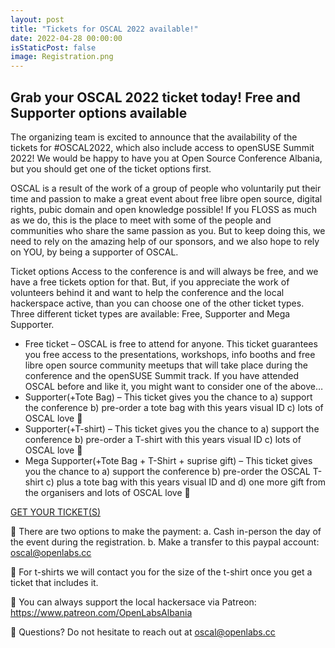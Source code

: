 ```yaml
---
layout: post
title: "Tickets for OSCAL 2022 available!"
date: 2022-04-28 00:00:00
isStaticPost: false
image: Registration.png
---
```


## Grab your OSCAL 2022 ticket today! Free and Supporter options available

The organizing team is excited to announce that the availability of the tickets for #OSCAL2022, which also include access to openSUSE Summit 2022! We would be happy to have you at Open Source Conference Albania, but you should get one of the ticket options first.

OSCAL is a result of the work of a group of people who voluntarily put their time and passion to make a great event about free libre open source, digital rights, pubic domain and open knowledge possible! If you FLOSS as much as we do, this is the place to meet with some of the people and communities who share the same passion as you. But to keep doing this, we need to rely on the amazing help of our sponsors, and we also hope to rely on YOU, by being a supporter of OSCAL.

Ticket options
Access to the conference is and will always be free, and we have a free tickets option for that. But, if you appreciate the work of volunteers behind it and want to help the conference and the local hackerspace active, than you can choose one of the other ticket types. Three different ticket types are available: Free, Supporter and Mega Supporter.

- Free ticket – OSCAL is free to attend for anyone. This ticket guarantees you free access to the presentations, workshops, info booths and free libre open source community meetups that will take place during the conference and the openSUSE Summit track. If you have attended OSCAL before and like it, you might want to consider one of the above…
- Supporter(+Tote Bag) – This ticket gives you the chance to a) support the conference b) pre-order a tote bag with this years visual ID c) lots of OSCAL love 🙂
- Supporter(+T-shirt) – This ticket gives you the chance to a) support the conference b) pre-order a T-shirt with this years visual ID c) lots of OSCAL love 🙂
- Mega Supporter(+Tote Bag + T-Shirt + suprise gift) – This ticket gives you the chance to a) support the conference b) pre-order the OSCAL T-shirt c) plus a tote bag with this years visual ID and d) one more gift from the organisers and lots of OSCAL love 🙂

<p class="text-center">
<a href="https://events.openlabs.cc/e/15/oscal-2022" class="btn btn-primary waves-effect waves-button waves-light waves-float" target="_blank">GET YOUR TICKET(S)</a>
</p>

📌 There are two options to make the payment:
a. Cash in-person the day of the event during the registration.
b. Make a transfer to this paypal account: oscal@openlabs.cc

📌 For t-shirts we will contact you for the size of the t-shirt once you get a ticket that includes it.

📌 You can always support the local hackersace via Patreon: <a href="https://www.patreon.com/OpenLabsAlbania" target="_blank">https://www.patreon.com/OpenLabsAlbania</a>

📌 Questions? Do not hesitate to reach out at <a href="mailto:oscal@openlabs.cc">oscal@openlabs.cc</a>
